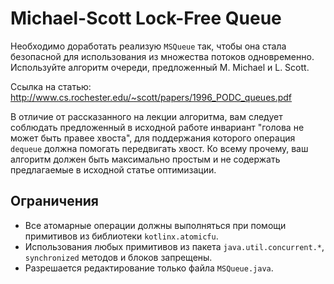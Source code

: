 # Michael-Scott Lock-Free Queue
Необходимо доработать реализую `MSQueue` так, чтобы она стала безопасной для использования из множества потоков одновременно. 
Используйте алгоритм очереди, предложенный M. Michael и L. Scott.

Ссылка на статью: http://www.cs.rochester.edu/~scott/papers/1996_PODC_queues.pdf

В отличие от рассказанного на лекции алгоритма, вам следует соблюдать предложенный в исходной работе инвариант 
"голова не может быть правее хвоста", для поддержания которого операция `dequeue` должна помогать передвигать хвост. 
Ко всему прочему, ваш алгоритм должен быть максимально простым и не содержать предлагаемые в исходной статье оптимизации.

## Ограничения
* Все атомарные операции должны выполняться при помощи примитивов из библиотеки `kotlinx.atomicfu`. 
* Использования любых примитивов из пакета `java.util.concurrent.*`,  `synchronized` методов и блоков запрещены.
* Разрешается редактирование только файла `MSQueue.java`.
